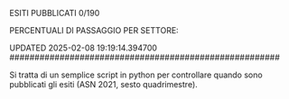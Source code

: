 ESITI PUBBLICATI 0/190 

PERCENTUALI DI PASSAGGIO PER SETTORE:

UPDATED 2025-02-08 19:19:14.394700
###################################################### 

Si tratta di un semplice script in python per controllare quando sono pubblicati gli esiti (ASN 2021, sesto quadrimestre).

